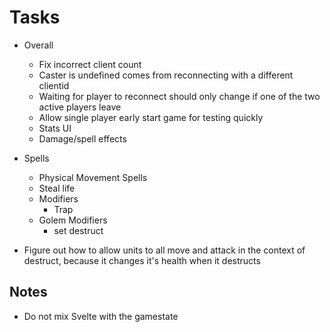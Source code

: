 # Tasks

- Overall
  - Fix incorrect client count
  - Caster is undefined comes from reconnecting with a different clientid
  - Waiting for player to reconnect should only change if one of the two active players leave
  - Allow single player early start game for testing quickly
  - Stats UI
  - Damage/spell effects

- Spells

  - Physical Movement Spells
  - Steal life
  - Modifiers
    - Trap
  - Golem Modifiers
    - set destruct

- Figure out how to allow units to all move and attack in the context of destruct, because it changes it's health when it destructs

## Notes
- Do not mix Svelte with the gamestate